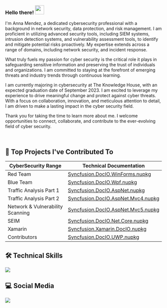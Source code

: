 ### Hello there! <img src="https://github.com/sciencepal/sciencepal/blob/master/assets/Hi.gif" width="29px"> 

  I'm Anna Mendez, a dedicated cybersecurity professional with a background in network security, data protection, and risk management. I am proficient in utilizing advanced security tools, including SIEM systems, intrusion detection systems, and vulnerability assessment tools, to identify and mitigate potential risks proactively.
My expertise extends across a range of domains, including network security, and incident response. 

  What truly fuels my passion for cyber security is the critical role it plays in safeguarding sensitive information and preserving the trust of individuals and organizations. I am committed to staying at the forefront of emerging threats and industry trends through continuous learning.

I am currently majoring in cybersecurity at The Knowledge House, with an expected graduation date of September 2023.
I am excited to leverage my experience to drive meaningful change and protect against cyber threats. With a focus on collaboration, innovation, and meticulous attention to detail, I am driven to make a lasting impact in the cyber security field.

Thank you for taking the time to learn more about me. I welcome opportunities to connect, collaborate, and contribute to the ever-evolving field of cyber security.



</p>
<br/>
  <summary><h2>📕 Top Projects I've Contributed To</h2></summary>
  <p align="left">
    
|CyberSecurity Range|Technical Documentation|
|-----------|------------|
|Red Team|[Syncfusion.DocIO.WinForms.nupkg](https://github.com/ANNITAMARIA/Red-Team-Doc)|
|Blue Team|[Syncfusion.DocIO.Wpf.nupkg](https://github.com/ANNITAMARIA/Blue-Team-Doc)|
|Traffic Analysis Part 1|[Syncfusion.DocIO.AspNet.nupkg](https://docs.google.com/document/d/1FLm92Z5pkZhyXqV6wSwL9ZqT3yQhZi9w/edit)|
|Traffic Analysis Part 2|[Syncfusion.DocIO.AspNet.Mvc4.nupkg](https://docs.google.com/document/d/1Y3jTM8IZt5Ko_xCCOoWQBgfKCeTjugJX/edit)|
|Network & Vulnerability Scanning|[Syncfusion.DocIO.AspNet.Mvc5.nupkg](https://docs.google.com/document/d/1iIae9Kq01tyd-PU7DzULhajmCHr9bA7T/edit)|
|SEIM|[Syncfusion.DocIO.Net.Core.nupkg](https://www.nuget.org/packages/Syncfusion.DocIO.Net.Core/)|
|Xamarin|[Syncfusion.Xamarin.DocIO.nupkg](https://www.nuget.org/packages/Syncfusion.Xamarin.DocIO/)|
|Contributors|[Syncfusion.DocIO.UWP.nupkg](https://www.nuget.org/packages/Syncfusion.DocIO.UWP/)|

   
<!-- EMPTY SPACE -->
## :hammer_and_wrench: Technical Skills
<p align="left">
    <a href="https://github.com/ANNITAMARIA">
    <img src="https://skillicons.dev/icons?i=linux,bash,aws,azure,github,git,docker,vim,python,"
      /></a>
</p>

 ## :computer: Social Media
<p>
  <a href="https://www.linkedin.com/in/anna-mendez/">
    <img src="https://skillicons.dev/icons?i=linkedin"/>
   </a>
</p>
   
  
</p>
 

